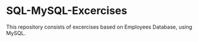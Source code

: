 # SQL-MySQL-Excercises
This repository consists of excercises based on Employees Database, using MySQL.
